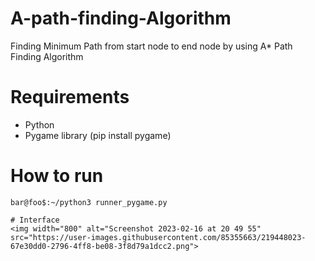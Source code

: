 # A-path-finding-Algorithm

Finding Minimum Path from start node to end node by using A* Path Finding Algorithm

# Requirements
- Python
- Pygame library (pip install pygame)

# How to run
```
bar@foo$:~/python3 runner_pygame.py

# Interface
<img width="800" alt="Screenshot 2023-02-16 at 20 49 55" src="https://user-images.githubusercontent.com/85355663/219448023-67e30dd0-2796-4ff8-be08-3f8d79a1dcc2.png">
